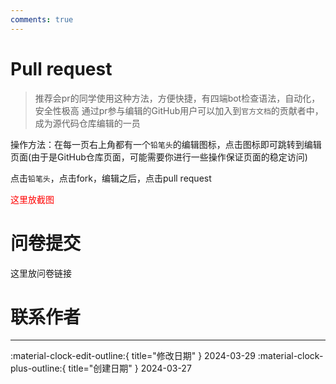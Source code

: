 ```yaml
---
comments: true
---
```

# Pull request

> 推荐会pr的同学使用这种方法，方便快捷，有四端bot检查语法，自动化，安全性极高
> 通过pr参与编辑的GitHub用户可以加入到`官方文档`的贡献者中，成为源代码仓库编辑的一员

操作方法：在每一页右上角都有一个`铅笔头`的编辑图标，点击图标即可跳转到编辑页面(由于是GitHub仓库页面，可能需要你进行一些操作保证页面的稳定访问)

点击`铅笔头`，点击fork，编辑之后，点击pull request

<font color="red">这里放截图</font>

# 问卷提交

这里放问卷链接

# 联系作者


---

:material-clock-edit-outline:{ title="修改日期" } 2024-03-29
:material-clock-plus-outline:{ title="创建日期" } 2024-03-27
